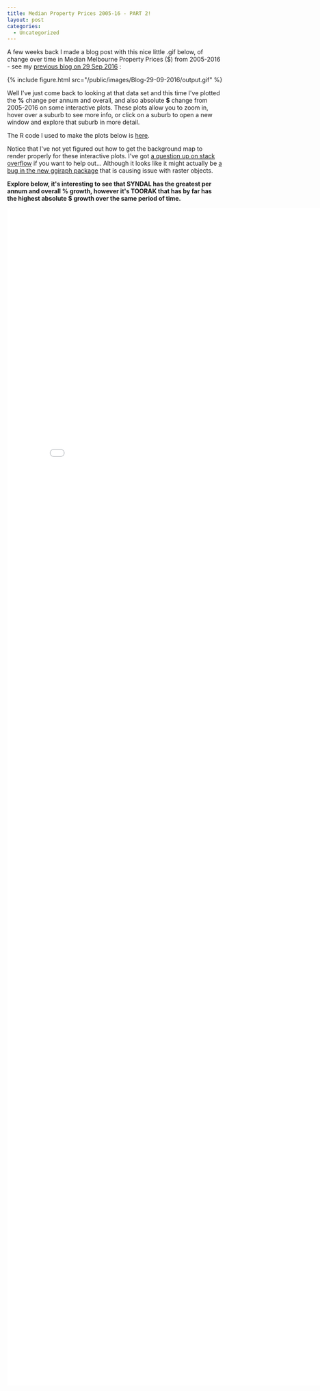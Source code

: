 ```yaml
---
title: Median Property Prices 2005-16 - PART 2!
layout: post
categories:
  - Uncategorized
---
```


A few weeks back I made a blog post with this nice little .gif below, of change over time in Median Melbourne Property Prices ($) from 2005-2016 - see my [previous blog on 29 Sep 2016][1] :

{% include figure.html src="/public/images/Blog-29-09-2016/output.gif" %}

Well I've just come back to looking at that data set and this time I've plotted the **%** change per annum and overall, and also absolute **$** change from 2005-2016 on some interactive plots.
These plots allow you to zoom in, hover over a suburb to see more info, or click on a suburb to open a new window and explore that suburb in more detail.
 
The R code I used to make the plots below is [here][2]. 

Notice that I've not yet figured out how to get the background map to render properly for these interactive plots. 
I've got [a question up on stack overflow][3] if you want to help out...
Although it looks like it might actually be [a bug in the new ggiraph package][4] that is causing issue with raster objects.

**Explore below, it's interesting to see that SYNDAL has the greatest per annum and overall % growth, however it's TOORAK that has by far has the highest absolute $ growth over the same period of time.** 

<iframe width="800" height= "2750" frameborder="0" scrolling="no" src="/public/html/Blog-22-10-2016/MelbournePropertyPrices.html"></iframe>


[1]: http://dpnewman.com/Making-Maps/
[2]: https://github.com/DanielPNewman/MelbournePropertyPrices/blob/master/MelbournePropertyPrices.Rmd\
[3]: http://stackoverflow.com/questions/40166761/r-ggiraph-with-ggmap-for-interactive-reactive-longitude-and-latitude-points-sc
[4]: https://github.com/davidgohel/ggiraph/issues/32
